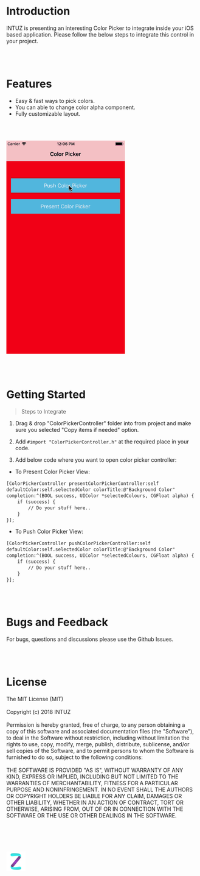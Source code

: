 <h1>Introduction</h1>
INTUZ is presenting an interesting Color Picker to integrate inside your iOS based application. 
Please follow the below steps to integrate this control in your project.

<br/><br/>
<h1>Features</h1>

- Easy & fast ways to pick colors.
- You can able to change color alpha component.
- Fully customizable layout.

<br/><br/>

![Alt text](Screenshots/ColorPicker.gif?raw=true "Title")


<br/><br/>
<h1>Getting Started</h1>

> Steps to Integrate

1) Drag & drop "ColorPickerController" folder into from project and make sure you selected "Copy items if needed" option.

1) Add `#import "ColorPickerController.h"` at the required place in your code.

2) Add below code where you want to open color picker controller:

* To Present Color Picker View:
```
[ColorPickerController presentColorPickerController:self defaultColor:self.selectedColor colorTitle:@"Background Color" completion:^(BOOL success, UIColor *selectedColours, CGFloat alpha) {
    if (success) {
        // Do your stuff here..
    }
}];
```

* To Push Color Picker View:
```
[ColorPickerController pushColorPickerController:self defaultColor:self.selectedColor colorTitle:@"Background Color" completion:^(BOOL success, UIColor *selectedColours, CGFloat alpha) {
    if (success) {
        // Do your stuff here..
    }
}];
```

<br/><br/>
<h1>Bugs and Feedback</h1>
For bugs, questions and discussions please use the Github Issues.

<br/><br/>
<h1>License</h1>
The MIT License (MIT)
<br/><br/>
Copyright (c) 2018 INTUZ
<br/><br/>
Permission is hereby granted, free of charge, to any person obtaining a copy of this software and associated documentation files (the "Software"), to deal in the Software without restriction, including without limitation the rights to use, copy, modify, merge, publish, distribute, sublicense, and/or sell copies of the Software, and to permit persons to whom the Software is furnished to do so, subject to the following conditions: 
<br/><br/>
THE SOFTWARE IS PROVIDED "AS IS", WITHOUT WARRANTY OF ANY KIND, EXPRESS OR IMPLIED, INCLUDING BUT NOT LIMITED TO THE WARRANTIES OF MERCHANTABILITY, FITNESS FOR A PARTICULAR PURPOSE AND NONINFRINGEMENT. IN NO EVENT SHALL THE AUTHORS OR COPYRIGHT HOLDERS BE LIABLE FOR ANY CLAIM, DAMAGES OR OTHER LIABILITY, WHETHER IN AN ACTION OF CONTRACT, TORT OR OTHERWISE, ARISING FROM, OUT OF OR IN CONNECTION WITH THE SOFTWARE OR THE USE OR OTHER DEALINGS IN THE SOFTWARE.

<br/><br/>
<h1></h1>
<a href="https://www.intuz.com/" target="_blank"><img src="Screenshots/logo.jpg"></a>
